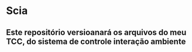 # Scia
## Este repositório versioanará os arquivos do meu TCC, do sistema de controle interação ambiente
